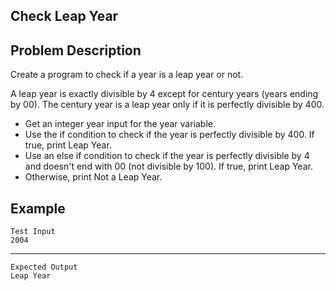 Check Leap Year
-
Problem Description
-
Create a program to check if a year is a leap year or not.

A leap year is exactly divisible by 4 except for century years (years ending by 00). The century year is a leap year only if it is perfectly divisible by 400.

- Get an integer year input for the year variable.
- Use the if condition to check if the year is perfectly divisible by 400. If true, print Leap Year.
- Use an else if condition to check if the year is perfectly divisible by 4 and doesn't end with 00 (not divisible by 100). If true, print Leap Year.
- Otherwise, print Not a Leap Year.

Example 
-
    Test Input
    2004
------
    Expected Output
    Leap Year